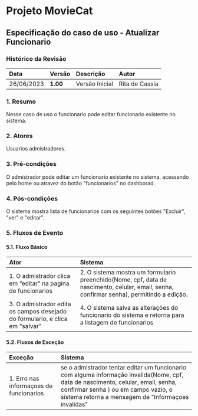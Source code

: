 # Projeto MovieCat

## Especificação do caso de uso - Atualizar Funcionario
### Histórico da Revisão 

|  Data  | Versão | Descrição | Autor |
|:-------|:-------|:----------|:------|
| 26/06/2023 | **1.00** | Versão Inicial  | Rita de Cassia |

### 1. Resumo 

Nesse caso de uso o funcionario pode editar funcionario existente no sistema.

### 2. Atores 

Usuarios admistradores.

### 3. Pré-condições

O admistrador pode editar um funcionario existente no sistema, acessando pelo home ou atravez do botão "funcionarios" no dashborad.

### 4. Pós-condições

O sistema mostra lista de funcionarios com os seguintes botões "Excluir", "ver" e "editar".

### 5. Fluxos de Evento

#### 5.1. Fluxo Básico

| Ator   | Sistema |
|:-------|:--------|
| 1. O admistrador  clica em “editar" na pagina de funcionarios| 2. O sistema mostra um formulario preenchido(Nome, cpf, data de nascimento, celular, email, senha, confirmar senha), permitindo a edição.|
| 3. O admistrador edita os campos desejado do formulario, e clica em "salvar"| 4. O sistema salva as alterações do funcionario do sistema e retorna para a listagem de funcionarios|


#### 5.2. Fluxos de Exceção

| Exceção | Sistema |
|:--------|:--------|
| 1. Erro nas informaçoes de funcionarios | se o admistrador tentar editar um funcionario com alguma informação invalida(Nome, cpf, data de nascimento, celular, email, senha, confirmar senha ) ou em campo vazio, o sistema retorna a mensagem de "Informaçoes invalidas" |
